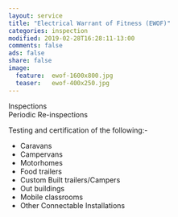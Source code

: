 ```yaml
---
layout: service
title: "Electrical Warrant of Fitness (EWOF)"
categories: inspection
modified: 2019-02-28T16:28:11-13:00
comments: false
ads: false
share: false
image:
  feature:  ewof-1600x800.jpg
  teaser:   ewof-400x250.jpg
---
```


Inspections  <br>Periodic Re-inspections

 Testing and certification of the following:-
 - Caravans
 - Campervans
 - Motorhomes
 - Food trailers
 - Custom Built trailers/Campers
 - Out buildings
 - Mobile classrooms
 - Other Connectable Installations
